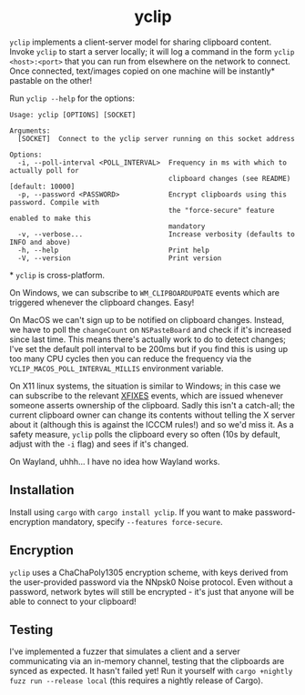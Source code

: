 <h1 align="center">yclip</h1>

`yclip` implements a client-server model for sharing clipboard content. Invoke `yclip` to start a server locally; it will log a command in the form `yclip <host>:<port>` that you can run from elsewhere on the network to connect. Once connected, text/images copied on one machine will be instantly* pastable on the other!

Run `yclip --help` for the options: 
```
Usage: yclip [OPTIONS] [SOCKET]

Arguments:
  [SOCKET]  Connect to the yclip server running on this socket address

Options:
  -i, --poll-interval <POLL_INTERVAL>  Frequency in ms with which to actually poll for
                                       clipboard changes (see README) [default: 10000]
  -p, --password <PASSWORD>            Encrypt clipboards using this password. Compile with
                                       the "force-secure" feature enabled to make this
                                       mandatory
  -v, --verbose...                     Increase verbosity (defaults to INFO and above)
  -h, --help                           Print help
  -V, --version                        Print version
```

\* `yclip` is cross-platform. 

On Windows, we can subscribe to `WM_CLIPBOARDUPDATE` events which are triggered whenever the clipboard changes. Easy!

On MacOS we can't sign up to be notified on clipboard changes. Instead, we have to poll the `changeCount` on `NSPasteBoard` and check if it's increased since last time. This means there's actually work to do to detect changes; I've set the default poll interval to be 200ms but if you find this is using up too many CPU cycles then you can reduce the frequency via the `YCLIP_MACOS_POLL_INTERVAL_MILLIS` environment variable.

On X11 linux systems, the situation is similar to Windows; in this case we can subscribe to the relevant [XFIXES](https://www.x.org/releases/current/doc/fixesproto/fixesproto.txt) events, which are issued whenever someone asserts ownership of the clipboard. Sadly this isn't a catch-all; the current clipboard owner can change its contents without telling the X server about it (although this is against the ICCCM rules!) and so we'd miss it. As a safety measure, `yclip` polls the clipboard every so often (10s by default, adjust with the `-i` flag) and sees if it's changed.

On Wayland, uhhh... I have no idea how Wayland works.

## Installation

Install using `cargo` with `cargo install yclip`. If you want to make password-encryption mandatory, specify `--features force-secure`.

## Encryption

`yclip` uses a ChaChaPoly1305 encryption scheme, with keys derived from the user-provided password via the NNpsk0 Noise protocol. Even without a password, network bytes will still be encrypted - it's just that anyone will be able to connect to your clipboard!

## Testing

I've implemented a fuzzer that simulates a client and a server communicating via an in-memory channel, testing that the clipboards are synced as expected. It hasn't failed yet! Run it yourself with `cargo +nightly fuzz run --release local` (this requires a nightly release of Cargo).
